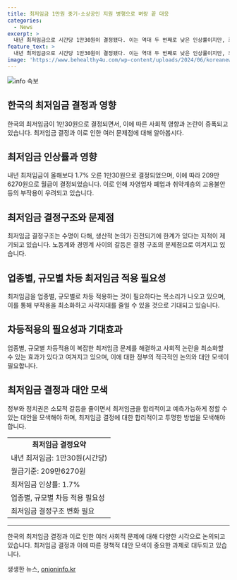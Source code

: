 ```yaml
---
title: 최저임금 1만원 중기·소상공인 지원 병행으로 벼랑 끝 대응
categories:
  - News
excerpt: >
  내년 최저임금으로 시간당 1만30원이 결정됐다. 이는 역대 두 번째로 낮은 인상률이지만, 최저임금 수준은 아시아 최고다. 하지만 이로 인해 소상공인과 자영업자들은 부작용 우려하며 비명을 터뜨린다. 일부 소기업은 폐업할 것으로 전망되고, 범법자 사업주도 늘어나는 등 사각지대 문제가 심각하다. 따라서 차등 적용이 필요하며, 최저임금 결정구조를 개선할 필요가 있다. 현재의 결정체계는 생산적 논의에 한계가 있으며, 정부와 정치권은 합리적이고 예측 가능한 최저임금을 위한 대안 모색이 필요하다.
feature_text: >
  내년 최저임금으로 시간당 1만30원이 결정됐다. 이는 역대 두 번째로 낮은 인상률이지만, 최저임금 수준은 아시아 최고다. 하지만 이로 인해 소상공인과 자영업자들은 부작용 우려하며 비명을 터뜨린다. 일부 소기업은 폐업할 것으로 전망되고, 범법자 사업주도 늘어나는 등 사각지대 문제가 심각하다. 따라서 차등 적용이 필요하며, 최저임금 결정구조를 개선할 필요가 있다. 현재의 결정체계는 생산적 논의에 한계가 있으며, 정부와 정치권은 합리적이고 예측 가능한 최저임금을 위한 대안 모색이 필요하다.
image: 'https://www.behealthy4u.com/wp-content/uploads/2024/06/koreanews.jpg'
---
```


<p><img src="https://www.behealthy4u.com/wp-content/uploads/2024/06/koreanews.jpg" alt="info 속보" /></p>

<h2 data-ke-size="size26">한국의 최저임금 결정과 영향</h2>

<p data-ke-size="size16">한국의 최저임금이 1만30원으로 결정되면서, 이에 따른 사회적 영향과 논란이 증폭되고 있습니다. 최저임금 결정과 이로 인한 여러 문제점에 대해 알아봅시다.</p>

<h2 data-ke-size="size24">최저임금 인상률과 영향</h2>

<p data-ke-size="size16">내년 최저임금이 올해보다 1.7% 오른 1만30원으로 결정되었으며, 이에 따라 209만6270원으로 월급이 결정되었습니다. 이로 인해 자영업자 폐업과 취약계층의 고용불안 등의 부작용이 우려되고 있습니다.</p>

<h2 data-ke-size="size24">최저임금 결정구조와 문제점</h2>

<p data-ke-size="size16">최저임금 결정구조는 수명이 다해, 생산적 논의가 진전되기에 한계가 있다는 지적이 제기되고 있습니다. 노동계와 경영계 사이의 갈등은 결정 구조의 문제점으로 여겨지고 있습니다.</p>

<h2 data-ke-size="size24">업종별, 규모별 차등 최저임금 적용 필요성</h2>

<p data-ke-size="size16">최저임금을 업종별, 규모별로 차등 적용하는 것이 필요하다는 목소리가 나오고 있으며, 이를 통해 부작용을 최소화하고 사각지대를 줄일 수 있을 것으로 기대되고 있습니다.</p>

<h2 data-ke-size="size24">차등적용의 필요성과 기대효과</h2>

<p data-ke-size="size16">업종별, 규모별 차등적용이 복잡한 최저임금 문제를 해결하고 사회적 논란을 최소화할 수 있는 효과가 있다고 여겨지고 있으며, 이에 대한 정부의 적극적인 논의와 대안 모색이 필요합니다.</p>

<h2 data-ke-size="size24">최저임금 결정과 대안 모색</h2>

<p data-ke-size="size16">정부와 정치권은 소모적 갈등을 줄이면서 최저임금을 합리적이고 예측가능하게 정할 수 있는 대안을 모색해야 하며, 최저임금 결정에 대한 합리적이고 투명한 방법을 모색해야 합니다.</p>

<table>
  <tr>
    <td style="text-align: center; height: 17px;"><b>최저임금 결정요약</b></td>
  </tr>
  <tr>
    <td>내년 최저임금: 1만30원(시간당)</td>
  </tr>
  <tr>
    <td>월급기준: 209만6270원</td>
  </tr>
  <tr>
    <td>최저임금 인상률: 1.7%</td>
  </tr>
  <tr>
    <td>업종별, 규모별 차등 적용 필요성</td>
  </tr>
  <tr>
    <td>최저임금 결정구조 변화 필요</td>
  </tr>
</table>

<hr>

<p data-ke-size="size16">한국의 최저임금 결정과 이로 인한 여러 사회적 문제에 대해 다양한 시각으로 논의되고 있습니다. 최저임금 결정과 이에 따른 정책적 대안 모색이 중요한 과제로 대두되고 있습니다.</p>
생생한 뉴스, <a href="https://onioninfo.kr" rel="dofollow">onioninfo.kr</a>


